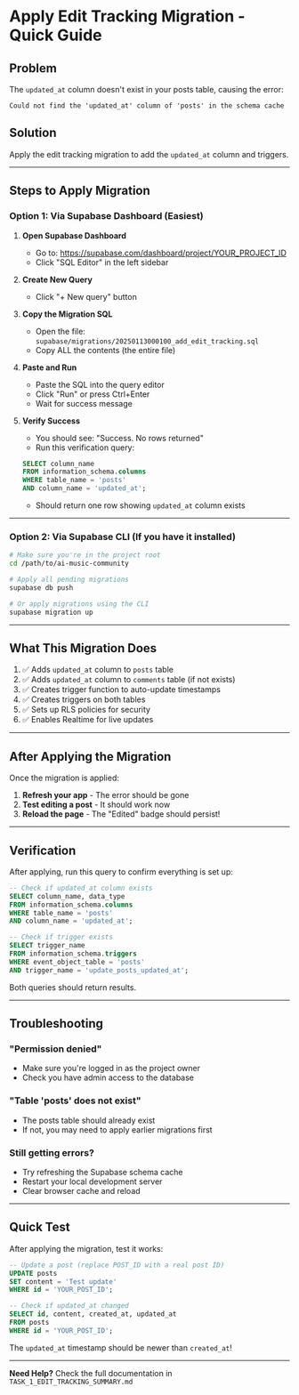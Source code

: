 # Apply Edit Tracking Migration - Quick Guide

## Problem
The `updated_at` column doesn't exist in your posts table, causing the error:
```
Could not find the 'updated_at' column of 'posts' in the schema cache
```

## Solution
Apply the edit tracking migration to add the `updated_at` column and triggers.

---

## Steps to Apply Migration

### Option 1: Via Supabase Dashboard (Easiest)

1. **Open Supabase Dashboard**
   - Go to: https://supabase.com/dashboard/project/YOUR_PROJECT_ID
   - Click "SQL Editor" in the left sidebar

2. **Create New Query**
   - Click "+ New query" button

3. **Copy the Migration SQL**
   - Open the file: `supabase/migrations/20250113000100_add_edit_tracking.sql`
   - Copy ALL the contents (the entire file)

4. **Paste and Run**
   - Paste the SQL into the query editor
   - Click "Run" or press Ctrl+Enter
   - Wait for success message

5. **Verify Success**
   - You should see: "Success. No rows returned"
   - Run this verification query:
   ```sql
   SELECT column_name 
   FROM information_schema.columns 
   WHERE table_name = 'posts' 
   AND column_name = 'updated_at';
   ```
   - Should return one row showing `updated_at` column exists

---

### Option 2: Via Supabase CLI (If you have it installed)

```bash
# Make sure you're in the project root
cd /path/to/ai-music-community

# Apply all pending migrations
supabase db push

# Or apply migrations using the CLI
supabase migration up
```

---

## What This Migration Does

1. ✅ Adds `updated_at` column to `posts` table
2. ✅ Adds `updated_at` column to `comments` table (if not exists)
3. ✅ Creates trigger function to auto-update timestamps
4. ✅ Creates triggers on both tables
5. ✅ Sets up RLS policies for security
6. ✅ Enables Realtime for live updates

---

## After Applying the Migration

Once the migration is applied:

1. **Refresh your app** - The error should be gone
2. **Test editing a post** - It should work now
3. **Reload the page** - The "Edited" badge should persist!

---

## Verification

After applying, run this query to confirm everything is set up:

```sql
-- Check if updated_at column exists
SELECT column_name, data_type 
FROM information_schema.columns 
WHERE table_name = 'posts' 
AND column_name = 'updated_at';

-- Check if trigger exists
SELECT trigger_name 
FROM information_schema.triggers 
WHERE event_object_table = 'posts' 
AND trigger_name = 'update_posts_updated_at';
```

Both queries should return results.

---

## Troubleshooting

### "Permission denied"
- Make sure you're logged in as the project owner
- Check you have admin access to the database

### "Table 'posts' does not exist"
- The posts table should already exist
- If not, you may need to apply earlier migrations first

### Still getting errors?
- Try refreshing the Supabase schema cache
- Restart your local development server
- Clear browser cache and reload

---

## Quick Test

After applying the migration, test it works:

```sql
-- Update a post (replace POST_ID with a real post ID)
UPDATE posts 
SET content = 'Test update' 
WHERE id = 'YOUR_POST_ID';

-- Check if updated_at changed
SELECT id, content, created_at, updated_at 
FROM posts 
WHERE id = 'YOUR_POST_ID';
```

The `updated_at` timestamp should be newer than `created_at`!

---

**Need Help?** Check the full documentation in `TASK_1_EDIT_TRACKING_SUMMARY.md`
